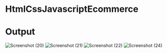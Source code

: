 # HtmlCssJavascriptEcommerce

# Output

![Screenshot (20)](https://user-images.githubusercontent.com/90524769/169591046-9bb4103d-e332-43ae-9421-b467db74a4bc.png)
![Screenshot (21)](https://user-images.githubusercontent.com/90524769/169591052-cb61d147-233e-408b-a94a-b8cfcc95e027.png)
![Screenshot (22)](https://user-images.githubusercontent.com/90524769/169591056-bd1627c3-b830-4733-b64e-29ca4424ef35.png)
![Screenshot (24)](https://user-images.githubusercontent.com/90524769/169591059-e957f312-045e-4b12-b3b1-bc97c561c674.png)
